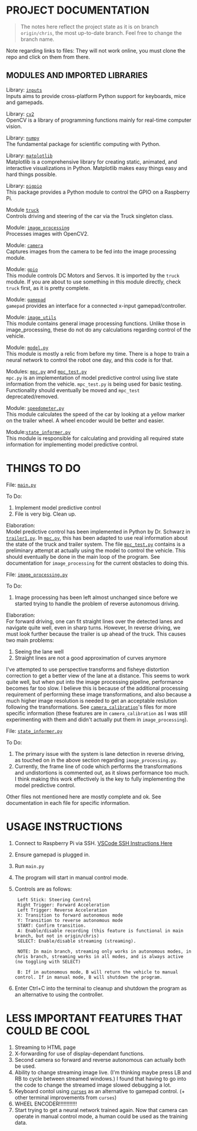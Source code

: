 # PROJECT DOCUMENTATION
> The notes here reflect the project state as it is on branch `origin/chris`, the most up-to-date branch. Feel free to change the branch name.

Note regarding links to files: They will not work online, you must clone the repo and click on them from there.

## MODULES AND IMPORTED LIBRARIES



Library: [`inputs`](https://pypi.org/project/inputs/)  
	Inputs aims to provide cross-platform Python support for keyboards, mice and gamepads.

Library: [`cv2`](https://opencv.org/)\
	OpenCV is a library of programming functions mainly for real-time computer vision.

Library: [`numpy`](https://numpy.org)\
	The fundamental package for scientific computing with Python.

Library: [`matplotlib`](https://matplotlib.org/)\
	Matplotlib is a comprehensive library for creating static, animated, and interactive visualizations in Python. Matplotlib makes easy things easy and hard things possible.

Library: [`pigpio`](http://abyz.me.uk/rpi/pigpio/)\
	This package provides a Python module to control the GPIO on a Raspberry Pi.


Module [`truck`](https://github.com/cschwarz68/TrailerBackerUpper/blob/main/src/truck.py)\
	Controls driving and steering of the car via the Truck singleton class.

Module: [`image_processing`](https://github.com/cschwarz68/TrailerBackerUpper/blob/main/src/image_processing.py)\
	Processes images with OpenCV2.

Module: [`camera`](https://github.com/cschwarz68/TrailerBackerUpper/blob/main/src/camera.py)\
	Captures images from the camera to be fed into the image processing module.

Module: [`gpio`](https://github.com/cschwarz68/TrailerBackerUpper/blob/main/src/gpio.py)\
This module controls DC Motors and Servos. It is imported by the `truck` module. If you are about to use something in this module directly, check `truck` first, as it is pretty complete.

Module: [`gamepad`](https://github.com/cschwarz68/TrailerBackerUpper/blob/main/src/gamepad.py)\
`gamepad` provides an interface for a connected x-input gamepad/controller.

Module: [`image_utils`](https://github.com/cschwarz68/TrailerBackerUpper/blob/main/src/image_utils.py)\
This module contains general image processing functions. Unlike those in image_processing, these do not do any calculations regarding control of the vehicle.

Module: [`model.py`](https://github.com/cschwarz68/TrailerBackerUpper/blob/main/src/model.py)\
This module is mostly a relic from before my time. There is a hope to train a neural network to control the robot one day, and this code is for that.

Modules: [`mpc.py`](https://github.com/cschwarz68/TrailerBackerUpper/blob/main/src/mpc.py) and [`mpc_test.py`](../src/mpc_test.py)\
`mpc.py` is an implementation of model predictive control using live state information from the vehicle. `mpc_test.py` is being used for basic testing. Functionality should eventually be moved and `mpc_test` deprecated/removed.

Module: [`speedometer.py`](https://github.com/cschwarz68/TrailerBackerUpper/blob/main/src/speedometer.py)\
This module calculates the speed of the car by looking at a yellow marker on the trailer wheel. A wheel encoder would be better and easier.

Module:[`state_informer.py`](https://github.com/cschwarz68/TrailerBackerUpper/blob/main/src/state_informer.py)\
This module is responsible for calculating and providing all required state information for implementing model predictive control.


# THINGS TO DO

File: [`main.py`](https://github.com/cschwarz68/TrailerBackerUpper/blob/main/src/main.py)

To Do:
1. Implement model predictive control
2. File is very big. Clean up.

Elaboration: \
Model predictive control has been implemented in Python by Dr. Schwarz in 
[`trailer1.py`](https://github.com/cschwarz68/TrailerBackerUpper/blob/main/src/model_predictive_control/trailer1.py).
 In [`mpc.py`](https://github.com/cschwarz68/TrailerBackerUpper/blob/main/src/mpc.py), this has been adapted to use real information
 about the state of the truck and trailer system.
 The file [`mpc_test.py`](https://github.com/cschwarz68/TrailerBackerUpper/blob/main/src/mpc_test.py) contains is a preliminary attempt
 at actually using the model to control the vehicle. This should eventually be
 done in the main loop of the program. See documentation for `image_processing`
 for the current obstacles to doing this.


File: [`image_processing.py`](https://github.com/cschwarz68/TrailerBackerUpper/blob/main/src/image_processing.py)

To Do:
1. Image processing has been left almost unchanged since before we started trying
to handle the problem of reverse autonomous driving.

Elaboration: \
For forward driving, one can fit straight lines over the detected lanes
and navigate quite well, even in sharp turns. However, In reverse driving, we must look further because the trailer is up ahead of the truck. This causes two main problems:
1. Seeing the lane well
2. Straight lines are not a good approximation of curves anymore

I've attempted to use perspective transforms and fisheye distortion correction to get a better view of the lane at a distance. This seems to work quite well, but when put into the image processing pipeline, performance becomes far too slow. I believe this is because of the additional processing requirement of performing these image transformations, and also because a much higher image resolution is needed to get an acceptable reslution following the transformations. See [`camera_calibration`](https://github.com/cschwarz68/TrailerBackerUpper/tree/main/src/camera_calibration/src)'s files for more specific information (these features are in `camera_calibration` as I was still experimenting with them and didn't actually put them in `image_processing`).



File: [`state_informer.py`](https://github.com/cschwarz68/TrailerBackerUpper/blob/main/src/state_informer.py)

To Do:
1. The primary issue with the system is lane detection in reverse driving, as touched on in the above section regarding `image_processing.py`.
2. Currently, the frame line of code which performs the transformations and undistortions is commented out, as it slows performance too much. I think making this work effectively is the key to fully implementing the model predictive control.

Other files not mentioned here are mostly complete and ok. See documentation in each file for specific information.



# USAGE INSTRUCTIONS

1. Connect to Raspberry Pi via SSH. [VSCode SSH Instructions Here](https://code.visualstudio.com/docs/remote/ssh)
2. Ensure gamepad is plugged in.
2. Run `main.py`
3. The program will start in manual control mode.
4. Controls are as follows:

		Left Stick: Steering Control
		Right Trigger: Forward Acceleration
		Left Trigger: Reverse Acceleration
		X: Transition to forward autonomous mode
		Y: Transition to reverse autonomous mode
		START: Confirm transition.
		A: Enable/disable recording (this feature is functional in main branch, but not in origin/chris)
		SELECT: Enable/disable streaming (streaming).

		NOTE: In main branch, streaming only works in autonomous modes, in chris branch, streaming works in all modes, and is always active (no toggling with SELECT)

		B: If in autonomous mode, B will return the vehicle to manual control. If in manual mode, B will shutdown the program.

5. Enter Ctrl+C into the terminal to cleanup and shutdown the program as an alternative to using the controller.

# LESS IMPORTANT FEATURES THAT COULD BE COOL
1. Streaming to HTML page
2. X-forwarding for use of display-dependant functions.
3. Second camera so forward and reverse autonomous can actually both be used.
4. Ability to change streaming image live. (I'm thinking maybe press LB and RB to cycle between streamed windows.) I found that having to go into the code to change the streamed image slowed debugging a lot.
5. Keyboard contol using [`curses`](https://docs.python.org/3/howto/curses.html) as an alternative to gamepad control. (+ other terminal improvements from `curses`)
6. WHEEL ENCODER!!!!!!!!!!!!
7. Start trying to get a neural network trained again. Now that camera can operate in manual control mode, a human could be used as the training data.
